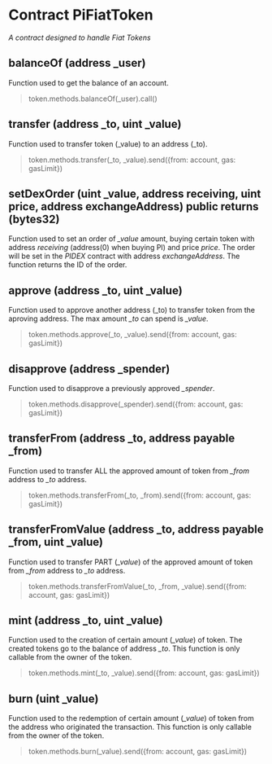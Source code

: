 # Contract PiFiatToken

*A contract designed to handle Fiat Tokens*

## balanceOf (address _user)

Function used to get the balance of an account.

> token.methods.balanceOf(_user).call()

## transfer (address _to, uint _value)

Function used to transfer token (_value) to an address (_to). 

> token.methods.transfer(_to, _value).send({from: account, gas: gasLimit})

## setDexOrder (uint _value, address receiving, uint price, address exchangeAddress) public returns (bytes32)

Function used to set an order of *_value* amount, buying certain token with address *receiving* (address(0) when buying PI) and price *price*. The order will be set in the *PIDEX* contract with address *exchangeAddress*. The function returns the ID of the order.

## approve (address _to, uint _value)

Function used to approve another address (_to) to transfer token from the aproving address. The max amount *_to* can spend is *_value*. 

> token.methods.approve(_to, _value).send({from: account, gas: gasLimit})

## disapprove (address _spender) 

Function used to disapprove a previously approved *_spender*.

> token.methods.disapprove(_spender).send({from: account, gas: gasLimit})

## transferFrom (address _to, address payable _from)

Function used to transfer ALL the approved amount of token from *_from* address to *_to* address.

> token.methods.transferFrom(_to, _from).send({from: account, gas: gasLimit})

## transferFromValue (address _to, address payable _from, uint _value)

Function used to transfer PART (*_value*) of the approved amount of token from *_from* address to *_to* address.

> token.methods.transferFromValue(_to, _from, _value).send({from: account, gas: gasLimit})

## mint (address _to, uint _value)

Function used to the creation of certain amount (*_value*) of token. The created tokens go to the balance of address *_to*. This function is only callable from the owner of the token.

> token.methods.mint(_to, _value).send({from: account, gas: gasLimit})

## burn (uint _value) 

Function used to the redemption of certain amount (*_value*) of token from the address who originated the transaction. This function is only callable from the owner of the token.

> token.methods.burn(_value).send({from: account, gas: gasLimit})